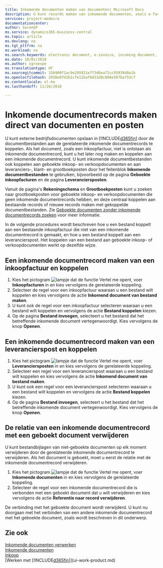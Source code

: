```yaml
---
title: Inkomende documenten maken van documenten| Microsoft Docs
description: U kunt records maken van inkomende documenten, zoals e-facturen, en OCR-taken, eCommerce en documentuitwisseling beheren.
services: project-madeira
documentationcenter: 
author: SorenGP
ms.service: dynamics365-business-central
ms.topic: article
ms.devlang: na
ms.tgt_pltfrm: na
ms.workload: na
ms.search.keywords: electronic document, e-invoice, incoming document, OCR, ecommerce, document exchange, import invoice
ms.date: 10/01/2018
ms.author: sgroespe
ms.translationtype: HT
ms.sourcegitcommit: 33b900f1ac9e295921e7f3d6ea72cc93939d8a1b
ms.openlocfilehash: 2938e07d2b1cfe11ba76d31d8c006e507ba753cf
ms.contentlocale: nl-be
ms.lasthandoff: 11/26/2018

---
```

# <a name="create-incoming-document-records-directly-from-documents-and-entries"></a>Inkomende documentrecords maken direct van documenten en posten
U kunt externe bedrijfsdocumenten opslaan in [!INCLUDE[d365fin](includes/d365fin_md.md)] door de documentbestanden aan de gerelateerde inkomende documentrecords te koppelen. Als het document, zoals een inkoopfactuur, niet is ontstaan als inkomende documentrecord, kunt u het later nog maken en koppelen aan een inkomende documentrecord. U kunt inkomende documentbestanden ook koppelen aan geboekte inkoop- en verkoopdocumenten en aan leveranciers-, klant- en grootboekposten door het feitenblok **Inkomende documentbestanden** te gebruiken, bijvoorbeeld op de pagina **Geboekte inkoopfacturen** en de pagina **Leveranciersposten**.

Vanuit de pagina's **Rekeningschema** en **Grootboekposten** kunt u zoeken naar grootboekposten voor geboekte inkoop- en verkoopdocumenten die geen inkomende documentrecords hebben, en deze centraal koppelen aan bestaande records of nieuwe records maken met gekoppelde documentbestanden. Zie [Geboekte documenten zonder inkomende documentrecords zoeken](across-how-find-posted-documents-without-income-document-records.md) voor meer informatie.

In de volgende procedures wordt beschreven hoe u een bestand koppelt aan een bestaande inkoopfactuur die niet van een inkomende documentrecord is gemaakt, en hoe u een bestand koppelt aan een leverancierspost. Het koppelen van een bestand aan geboekte inkoop- of verkoopdocumenten werkt op dezelfde wijze.

## <a name="to-create-and-connect-an-incoming-document-record-from-a-purchase-invoice"></a>Een inkomende documentrecord maken van een inkoopfactuur en koppelen
1. Kies het pictogram ![lampje dat de functie Vertel me opent](media/ui-search/search_small.png "Vertel me wat u wilt doen"), voer **Inkoopfacturen** in en kies vervolgens de gerelateerde koppeling.
2. Selecteer de regel voor een inkoopfactuur waaraan u een bestand wilt koppelen en kies vervolgens de actie **Inkomend document van bestand maken**.
3. U kunt ook de regel voor een inkoopfactuur selecteren waaraan u een bestand wilt koppelen en vervolgens de actie **Bestand koppelen** kiezen.
4. Op de pagina **Bestand invoegen**, selecteert u het bestand dat het betreffende inkomende document vertegenwoordigt. Kies vervolgens de knop **Openen**.

## <a name="to-create-and-connect-an-incoming-document-record-from-a-vendor-ledger-entry"></a>Een inkomende documentrecord maken van een leverancierspost en koppelen
1. Kies het pictogram ![lampje dat de functie Vertel me opent](media/ui-search/search_small.png "Vertel me wat u wilt doen"), voer **Leveranciersposten** in en kies vervolgens de gerelateerde koppeling.
2. Selecteer een regel voor een leverancierspost waaraan u een bestand wilt koppelen en kies vervolgens de actie **Inkomend document van bestand maken**.
3. U kunt ook een regel voor een leverancierspost selecteren waaraan u een bestand wilt koppelen en vervolgens de actie **Bestand koppelen** kiezen.
4. Op de pagina **Bestand invoegen**, selecteert u het bestand dat het betreffende inkomende document vertegenwoordigt. Kies vervolgens de knop **Openen**.

## <a name="to-remove-a-connection-from-an-incoming-document-record-to-a-posted-document"></a>De relatie van een inkomende documentrecord met een geboekt document verwijderen
U kunt bestandbijlagen van niet-geboekte documenten op elk moment verwijderen door de gerelateerde inkomende documentrecord te verwijderen. Als het document is geboekt, moet u eerst de relatie met de inkomende documentrecord verwijderen.

1. Kies het pictogram ![lampje dat de functie Vertel me opent](media/ui-search/search_small.png "Vertel me wat u wilt doen"), voer **Inkomende documenten** in en kies vervolgens de gerelateerde koppeling.
2. Selecteer de regel voor een inkomende documentrecord die is verbonden met een geboekt document dat u wilt verwijderen en kies vervolgens de actie **Referentie naar record verwijderen**.

De verbinding met het geboekte document wordt verwijderd. U kunt nu doorgaan met het verbinden van een andere inkomende documentrecord met het geboekte document, zoals wordt beschreven in dit onderwerp.

## <a name="see-also"></a>Zie ook
[Inkomende documenten verwerken](across-process-income-documents.md)  
[Inkomende documenten](across-income-documents.md)  
[Inkoop](purchasing-manage-purchasing.md)  
[Werken met [!INCLUDE[d365fin](includes/d365fin_md.md)]](ui-work-product.md)

